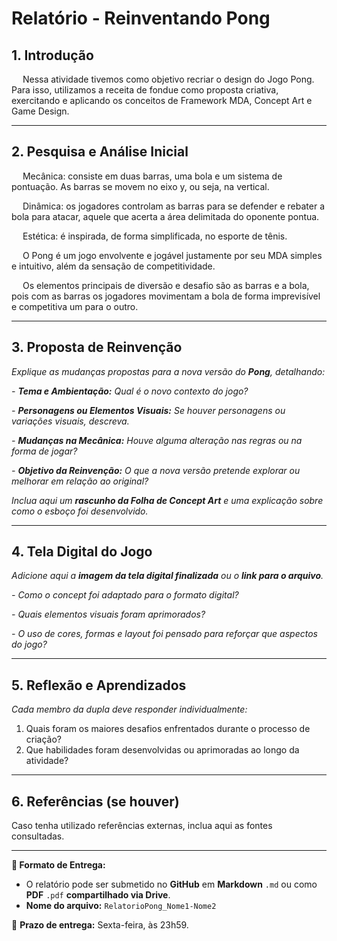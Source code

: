 # Relatório - Reinventando Pong


## 1. Introdução  
&emsp; Nessa atividade tivemos como objetivo recriar o design do Jogo Pong. Para isso, utilizamos a receita de fondue como proposta criativa, exercitando e aplicando os conceitos de Framework MDA, Concept Art e Game Design.
 
---

## 2. Pesquisa e Análise Inicial  
&emsp; Mecânica: consiste em duas barras, uma bola e um sistema de pontuação. As barras se movem no eixo y, ou seja, na vertical.

&emsp; Dinâmica: os jogadores controlam as barras para se defender e rebater a bola para atacar, aquele que acerta a área delimitada do oponente pontua.

&emsp; Estética: é inspirada, de forma simplificada, no esporte de tênis.

&emsp; O Pong é um jogo envolvente e jogável justamente por seu MDA simples e intuitivo, além da sensação de competitividade.

&emsp; Os elementos principais de diversão e desafio são as barras e a bola, pois com as barras os jogadores movimentam a bola de forma imprevisível e competitiva um para o outro.

---

## 3. Proposta de Reinvenção  
*Explique as mudanças propostas para a nova versão do **Pong**, detalhando:*  

*- **Tema e Ambientação:** Qual é o novo contexto do jogo?*

*- **Personagens ou Elementos Visuais:** Se houver personagens ou variações visuais, descreva.*

*- **Mudanças na Mecânica:** Houve alguma alteração nas regras ou na forma de jogar?*

*- **Objetivo da Reinvenção:** O que a nova versão pretende explorar ou melhorar em relação ao original?*

*Inclua aqui um **rascunho da Folha de Concept Art** e uma explicação sobre como o esboço foi desenvolvido.*

---

## 4. Tela Digital do Jogo  
*Adicione aqui a **imagem da tela digital finalizada** ou o **link para o arquivo**.*  

*- Como o concept foi adaptado para o formato digital?*

*- Quais elementos visuais foram aprimorados?*  

*- O uso de cores, formas e layout foi pensado para reforçar que aspectos do jogo?*  

---

## 5. Reflexão e Aprendizados  
*Cada membro da dupla deve responder individualmente:*  

1. Quais foram os maiores desafios enfrentados durante o processo de criação?
2. Que habilidades foram desenvolvidas ou aprimoradas ao longo da atividade?  

---

## 6. Referências (se houver)  
Caso tenha utilizado referências externas, inclua aqui as fontes consultadas.  

---

**📝 Formato de Entrega:**  
- O relatório pode ser submetido no **GitHub** em **Markdown** `.md` ou como **PDF** `.pdf` **compartilhado via Drive**.  
- **Nome do arquivo:** `RelatorioPong_Nome1-Nome2`  

📌 **Prazo de entrega:** Sexta-feira, às 23h59.

